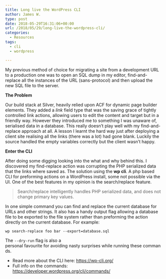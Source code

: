 ```yaml
---
title: Long live the WordPress CLI
author: James W.
type: post
date: 2018-05-29T16:31:06+00:00
url: /2018/05/29/long-live-the-wordpress-cli/
categories:
  - Resources
tags:
  - cli
  - wordpress

---
```

My previous method of choice for migrating a site from a development URL to a production one was to open an SQL dump in my editor, find-and-replace all the instances of the URL (sans-protocol) and then upload the new SQL file to the server.

**The Problem**

Our build stack at Silver, heavily relied upon ACF for dynamic page builder elements. They added a _link_ field type that was the saving grace of tightly controlled link actions, allowing users to edit the content and target but in a friendly way. However they introduced me to something I was unaware of, serialised data in a database. This really doesn&#8217;t play well with my find-and-replace approach at all. A lesson I learnt the hard way just after deploying a client site realising all the links (there was a lot) had gone blank. Luckily the source handled the empty variables correctly but the client wasn&#8217;t happy.

**Enter the CLI**

After doing some digging looking into the what and why behind this. I discovered my find-replace action was corrupting the PHP serialized data that the links where saved as. The solution using the **wp cli**. A php based CLI for preforming actions on a WordPress install, some not possible via the UI. One of the best features in my opinion is the search/replace feature.

> Search/replace intelligently handles PHP serialized data, and does not change primary key values.

In one simple command you can find and replace the current database for URLs and other strings. It also has a handy output flag allowing a database file to be exported to the file system rather than preforming the action directly on the current database. For example:

    wp search-replace foo bar --export=database.sql

The `--dry-run` flag is also a personal favourite for avoiding nasty surprises while running these commands.

  * Read more about the CLI here: <https://wp-cli.org/>
  * Full info on the commands: <https://developer.wordpress.org/cli/commands/>